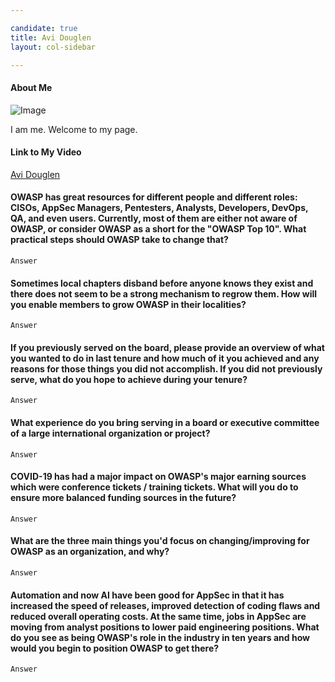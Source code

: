 ```yaml
---

candidate: true
title: Avi Douglen
layout: col-sidebar

---
```


#### About Me
![Image](#)

I am me.  Welcome to my page.

#### Link to My Video
[Avi Douglen](#)

#### OWASP has great resources for different people and different roles: CISOs, AppSec Managers, Pentesters, Analysts, Developers, DevOps, QA, and even users. Currently, most of them are either not aware of OWASP, or consider OWASP as a short for the "OWASP Top 10". What practical steps should OWASP take to change that?
```
Answer
```

#### Sometimes local chapters disband before anyone knows they exist and there does not seem to be a strong mechanism to regrow them. How will you enable members to grow OWASP in their localities?
```
Answer
```

#### If you previously served on the board, please provide an overview of what you wanted to do in last tenure and how much of it you achieved and any reasons for those things you did not accomplish. If you did not previously serve, what do you hope to achieve during your tenure?
```
Answer
```

#### What experience do you bring serving in a board or executive committee of a large international organization or project?
```
Answer
```

#### COVID-19 has had a major impact on OWASP's major earning sources which were conference tickets / training tickets. What will you do to ensure more balanced funding sources in the future?
```
Answer
```

#### What are the three main things you'd focus on changing/improving for OWASP as an organization, and why?
```
Answer
```

#### Automation and now AI have been good for AppSec in that it has increased the speed of releases, improved detection of coding flaws and reduced overall operating costs. At the same time, jobs in AppSec are moving from analyst positions to lower paid engineering positions. What do you see as being OWASP's role in the industry in ten years and how would you begin to position OWASP to get there?
```
Answer
```